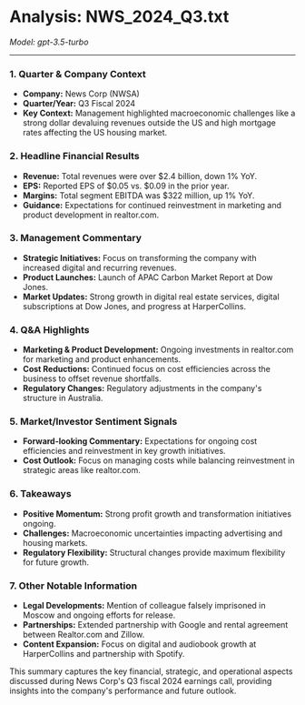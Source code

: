 # Analysis: NWS_2024_Q3.txt

*Model: gpt-3.5-turbo*

---

### 1. Quarter & Company Context
- **Company:** News Corp (NWSA)
- **Quarter/Year:** Q3 Fiscal 2024
- **Key Context:** Management highlighted macroeconomic challenges like a strong dollar devaluing revenues outside the US and high mortgage rates affecting the US housing market.

### 2. Headline Financial Results
- **Revenue:** Total revenues were over $2.4 billion, down 1% YoY.
- **EPS:** Reported EPS of $0.05 vs. $0.09 in the prior year.
- **Margins:** Total segment EBITDA was $322 million, up 1% YoY.
- **Guidance:** Expectations for continued reinvestment in marketing and product development in realtor.com.

### 3. Management Commentary
- **Strategic Initiatives:** Focus on transforming the company with increased digital and recurring revenues.
- **Product Launches:** Launch of APAC Carbon Market Report at Dow Jones.
- **Market Updates:** Strong growth in digital real estate services, digital subscriptions at Dow Jones, and progress at HarperCollins.

### 4. Q&A Highlights
- **Marketing & Product Development:** Ongoing investments in realtor.com for marketing and product enhancements.
- **Cost Reductions:** Continued focus on cost efficiencies across the business to offset revenue shortfalls.
- **Regulatory Changes:** Regulatory adjustments in the company's structure in Australia.

### 5. Market/Investor Sentiment Signals
- **Forward-looking Commentary:** Expectations for ongoing cost efficiencies and reinvestment in key growth initiatives.
- **Cost Outlook:** Focus on managing costs while balancing reinvestment in strategic areas like realtor.com.

### 6. Takeaways
- **Positive Momentum:** Strong profit growth and transformation initiatives ongoing.
- **Challenges:** Macroeconomic uncertainties impacting advertising and housing markets.
- **Regulatory Flexibility:** Structural changes provide maximum flexibility for future growth.

### 7. Other Notable Information
- **Legal Developments:** Mention of colleague falsely imprisoned in Moscow and ongoing efforts for release.
- **Partnerships:** Extended partnership with Google and rental agreement between Realtor.com and Zillow.
- **Content Expansion:** Focus on digital and audiobook growth at HarperCollins and partnership with Spotify.

This summary captures the key financial, strategic, and operational aspects discussed during News Corp's Q3 fiscal 2024 earnings call, providing insights into the company's performance and future outlook.